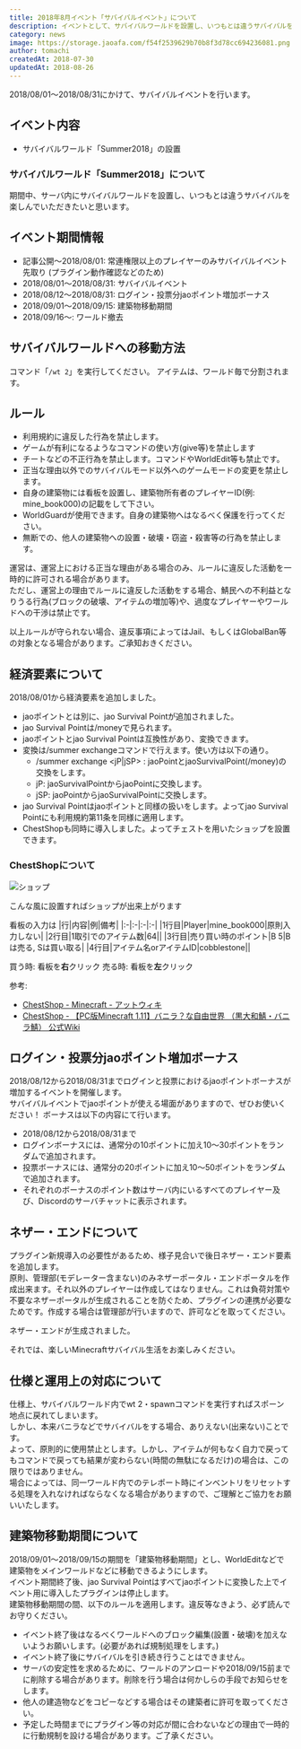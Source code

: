 ```yaml
---
title: 2018年8月イベント「サバイバルイベント」について
description: イベントとして、サバイバルワールドを設置し、いつもとは違うサバイバルを楽しめます。
category: news
image: https://storage.jaoafa.com/f54f2539629b70b8f3d78cc694236081.png
author: tomachi
createdAt: 2018-07-30
updatedAt: 2018-08-26
---
```


2018/08/01〜2018/08/31にかけて、サバイバルイベントを行います。

## イベント内容

- サバイバルワールド「Summer2018」の設置

### サバイバルワールド「Summer2018」について

期間中、サーバ内にサバイバルワールドを設置し、いつもとは違うサバイバルを楽しんでいただきたいと思います。

## イベント期間情報

- 記事公開〜2018/08/01: 常連権限以上のプレイヤーのみサバイバルイベント先取り (プラグイン動作確認などのため)
- 2018/08/01〜2018/08/31: サバイバルイベント
- 2018/08/12～2018/08/31: ログイン・投票分jaoポイント増加ボーナス
- 2018/09/01〜2018/09/15: 建築物移動期間
- 2018/09/16〜: ワールド撤去

## サバイバルワールドへの移動方法

コマンド「`/wt 2`」を実行してください。
アイテムは、ワールド毎で分割されます。

## ルール

- 利用規約に違反した行為を禁止します。
- ゲームが有利になるようなコマンドの使い方(give等)を禁止します
- チートなどの不正行為を禁止します。コマンドやWorldEdit等も禁止です。
- 正当な理由以外でのサバイバルモード以外へのゲームモードの変更を禁止します。
- 自身の建築物には看板を設置し、建築物所有者のプレイヤーID(例: mine_book000)の記載をして下さい。  
- WorldGuardが使用できます。自身の建築物へはなるべく保護を行ってください。
- 無断での、他人の建築物への設置・破壊・窃盗・殺害等の行為を禁止します。

運営は、運営上における正当な理由がある場合のみ、ルールに違反した活動を一時的に許可される場合があります。  
ただし、運営上の理由でルールに違反した活動をする場合、鯖民への不利益となりうる行為(ブロックの破壊、アイテムの増加等)や、過度なプレイヤーやワールドへの干渉は禁止です。

以上ルールが守られない場合、違反事項によってはJail、もしくはGlobalBan等の対象となる場合があります。ご承知おきください。

## 経済要素について

2018/08/01から経済要素を追加しました。

- jaoポイントとは別に、jao Survival Pointが追加されました。
- jao Survival Pointは/moneyで見られます。
- jaoポイントとjao Survival Pointは互換性があり、変換できます。
- 変換は/summer exchangeコマンドで行えます。使い方は以下の通り。
  - /summer exchange <jP|jSP> <ExchangePoint>: jaoPointとjaoSurvivalPoint(/money)の交換をします。
  - jP: jaoSurvivalPointからjaoPointに交換します。
  - jSP: jaoPointからjaoSurvivalPointに交換します。
- jao Survival Pointはjaoポイントと同様の扱いをします。よってjao Survival Pointにも利用規約第11条を同様に適用します。
- ChestShopも同時に導入しました。よってチェストを用いたショップを設置できます。

### ChestShopについて

![ショップ](https://storage.jaoafa.com/13c110b858f3d62e624c3d68d70ce6da.png)

こんな風に設置すればショップが出来上がります

看板の入力は
|行|内容|例|備考|
|:-|:-|:-|:-|
|1行目|Player|mine_book000|原則入力しない|
|2行目|1取引でのアイテム数|64||
|3行目|売り買い時のポイント|B 5|Bは売る, Sは買い取る|
|4行目|アイテム名orアイテムID|cobblestone||

買う時: 看板を**右**クリック
売る時: 看板を**左**クリック

参考:

- [ChestShop - Minecraft - アットウィキ](https://www34.atwiki.jp/raodonutserver/pages/36.html)
- [ChestShop - 【PC版Minecraft 1.11】バニラ？な自由世界 （黒大和鯖・バニラ鯖） 公式Wiki](http://seesaawiki.jp/byvanillaserver/d/ChestShop)

## ログイン・投票分jaoポイント増加ボーナス

2018/08/12から2018/08/31までログインと投票におけるjaoポイントボーナスが増加するイベントを開催します。  
サバイバルイベントでjaoポイントが使える場面がありますので、ぜひお使いください！
ボーナスは以下の内容にて行います。

- 2018/08/12から2018/08/31まで
- ログインボーナスには、通常分の10ポイントに加え10～30ポイントをランダムで追加されます。
- 投票ボーナスには、通常分の20ポイントに加え10～50ポイントをランダムで追加されます。
- それぞれのボーナスのポイント数はサーバ内にいるすべてのプレイヤー及び、Discordのサーバチャットに表示されます。

## ネザー・エンドについて

プラグイン新規導入の必要性があるため、様子見合いで後日ネザー・エンド要素を追加します。  
原則、管理部(モデレーター含まない)のみネザーポータル・エンドポータルを作成出来ます。それ以外のプレイヤーは作成してはなりません。これは負荷対策や不要なネザーポータルが生成されることを防ぐため、プラグインの連携が必要なためです。作成する場合は管理部が行いますので、許可などを取ってください。

ネザー・エンドが生成されました。

それでは、楽しいMinecraftサバイバル生活をお楽しみください。

## 仕様と運用上の対応について

仕様上、サバイバルワールド内でwt 2・spawnコマンドを実行すればスポーン地点に戻れてしまいます。  
しかし、本来バニラなどでサバイバルをする場合、ありえない(出来ない)ことです。  
よって、原則的に使用禁止とします。しかし、アイテムが何もなく自力で戻ってもコマンドで戻っても結果が変わらない(時間の無駄になるだけ)の場合は、この限りではありません。  
場合によっては、同一ワールド内でのテレポート時にインベントリをリセットする処理を入れなければならなくなる場合がありますので、ご理解とご協力をお願いいたします。

## 建築物移動期間について

2018/09/01〜2018/09/15の期間を「建築物移動期間」とし、WorldEditなどで建築物をメインワールドなどに移動できるようにします。  
イベント期間終了後、jao Survival Pointはすべてjaoポイントに変換した上でイベント用に導入したプラグインは停止します。  
建築物移動期間の間、以下のルールを適用します。違反等なきよう、必ず読んでお守りください。

- イベント終了後はなるべくワールドへのブロック編集(設置・破壊)を加えないようお願いします。(必要があれば規制処理をします。)
- イベント終了後にサバイバルを引き続き行うことはできません。
- サーバの安定性を求めるために、ワールドのアンロードや2018/09/15前までに削除する場合があります。削除を行う場合は何かしらの手段でお知らせをします。
- 他人の建造物などをコピーなどする場合はその建築者に許可を取ってください。
- 予定した時間までにプラグイン等の対応が間に合わないなどの理由で一時的に行動規制を設ける場合があります。ご了承ください。
